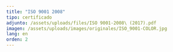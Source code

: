 ```yaml
---
title: "ISO 9001 2008"
tipo: certificado
adjunto: /assets/uploads/files/ISO 9001-2008\ (2017).pdf
imagen: /assets/uploads/images/originales/ISO_9001-COLOR.jpg
lang: en
orden: 2
---
```

